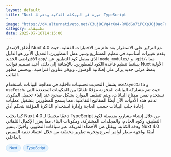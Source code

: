 ```yaml
---
layout: default
title: "Nuxt 4 ثورة في الهيكلة الذكية ودعم TypeScript
"
image: "https://d4.alternativeto.net/C3uj8CVq4rXo4-RVBdGo7iPOXpJOj0aoFeQSIcupeAQ/rs:fill:1520:760:0/g:ce:0:0/YWJzOi8vZGlzdC9jb250ZW50LzE3NTI2NjU2MTUwNTEucG5n.png"
category: تطبيقات
date: 2025-07-16T14:15:00
---
```


أُطلق الإصدار Nuxt 4.0 مع التركيز على الاستقرار بعد عام من الاختبارات الفعلية، حيث يقدم تغييرات أساسية في تنظيم المشاريع وسير عمل المطورين. التعديل الأبرز هو الدليل الافتراضي الجديد `app/` الذي يفصل كود التطبيق عن `node_modules/` و `.git/`، مما يبسّط تنظيم قاعدة الكود للمطورين. بالإضافة إلى ذلك، أعيد تصميم قوالب Nuxt الأولية بنمط مرئي جديد يركز على إمكانية الوصول، ويوفر عناوين افتراضية، ويحسن مظهر القالب.

يشمل التحديث تحسينات داخلية في معالجة البيانات باستخدام `useAsyncData` و `useFetch`، حيث تتم مشاركة البيانات المخزنة مؤقتًا تلقائيًا بين المكونات المتعددة التي تستخدم نفس مفتاح البيانات، ويتم تنظيف الموارد بشكل صحيح عند إلغاء تحميل المكون. تدعم هذه الأدوات الآن أيضًا المفاتيح التفاعلية، مما يسمح للمطورين بتشغيل عمليات إعادة جلب البيانات حسب الحاجة وإدارة استخدام الذاكرة المؤقتة بتحكم أدق.

كما يجلب Nuxt 4.0 دعمًا محسنًا لـ TypeScript من خلال إنشاء مشاريع منفصلة لكود التطبيق، وكود الخادم، والمجلدات المشتركة، ومكونات البناء، مما يعزز الإكمال التلقائي ودقة الكتابة، ويقلل من الأخطاء المربكة عبر سياقات التطوير. وأخيرًا، يتميز Nuxt 4.0 أيضًا بواجهة سطر أوامر أسرع وتجربة تطوير محسّنة من خلال اعتماد تقنية المقبس الداخلي.

<div style="margin-top:2px; margin-bottom:2px;"><a href="https://bidjadraft.github.io/?query=Nuxt" style="background:#e3f2fd; color:#1565c0; font-size:80%; border-radius:12px; padding:3px 10px; margin:2px 4px 2px 0; display:inline-block; border:1px solid #bbdefb; text-decoration:none;">Nuxt</a> <a href="https://bidjadraft.github.io/?query=TypeScript" style="background:#e3f2fd; color:#1565c0; font-size:80%; border-radius:12px; padding:3px 10px; margin:2px 4px 2px 0; display:inline-block; border:1px solid #bbdefb; text-decoration:none;">TypeScript</a></div><br><br>

